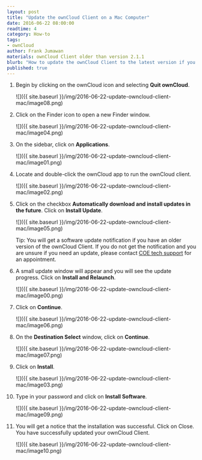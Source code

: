 ```yaml
---
layout: post
title: "Update the ownCloud Client on a Mac Computer"
date: 2016-06-22 08:00:00
readtime: 4
category: How-to
tags:
- ownCloud
author: Frank Jumawan
materials: ownCloud Client older than version 2.1.1
blurb: "How to update the ownCloud Client to the latest version if you have verified you have an old version of the ownCloud Client"
published: true
---
```


1. Begin by clicking on the ownCloud icon and selecting **Quit ownCloud**.

    ![]({{ site.baseurl }}/img/2016-06-22-update-owncloud-client-mac/image08.png)

2. Click on the Finder icon to open a new Finder window.

    ![]({{ site.baseurl }}/img/2016-06-22-update-owncloud-client-mac/image04.png)

3. On the sidebar, click on **Applications**.

    ![]({{ site.baseurl }}/img/2016-06-22-update-owncloud-client-mac/image01.png)

4. Locate and double-click the ownCloud app to run the ownCloud client.

    ![]({{ site.baseurl }}/img/2016-06-22-update-owncloud-client-mac/image02.png)

5. Click on the checkbox **Automatically download and install updates in the future**. Click on **Install Update**.

    ![]({{ site.baseurl }}/img/2016-06-22-update-owncloud-client-mac/image05.png)

    Tip: You will get a software update notification if you have an older version of the ownCloud Client. If you do not get the notification and you are unsure if you need an update, please contact [COE tech support](mailto:coetech@hawaii.edu) for an appointment.

6. A small update window will appear and you will see the update progress. Click on **Install and Relaunch**.

    ![]({{ site.baseurl }}/img/2016-06-22-update-owncloud-client-mac/image00.png)

7. Click on **Continue**.

    ![]({{ site.baseurl }}/img/2016-06-22-update-owncloud-client-mac/image06.png)

8. On the **Destination Select** window, click on **Continue**.

    ![]({{ site.baseurl }}/img/2016-06-22-update-owncloud-client-mac/image07.png)

9. Click on **Install**.

    ![]({{ site.baseurl }}/img/2016-06-22-update-owncloud-client-mac/image03.png)

10. Type in your password and click on **Install Software**.

    ![]({{ site.baseurl }}/img/2016-06-22-update-owncloud-client-mac/image09.png)

11. You will get a notice that the installation was successful. Click on Close. You have successfully updated your ownCloud Client.

    ![]({{ site.baseurl }}/img/2016-06-22-update-owncloud-client-mac/image10.png)
